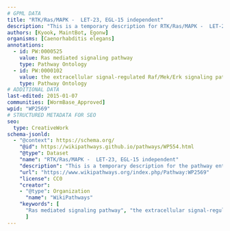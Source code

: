 ```yaml
---
# GPML DATA
title: "RTK/Ras/MAPK -  LET-23, EGL-15 independent"
description: "This is a temporary description for RTK/Ras/MAPK -  LET-23, EGL-15 independent"
authors: [Kyook, MaintBot, Egonw]
organisms: [Caenorhabditis elegans]
annotations:
  - id: PW:0000525
    value: Ras mediated signaling pathway
    type: Pathway Ontology
  - id: PW:0000102
    value: the extracellular signal-regulated Raf/Mek/Erk signaling pathway
    type: Pathway Ontology
# ADDITIONAL DATA
last-edited: 2015-01-07
communities: [WormBase_Approved]
wpid: "WP2569"
# STRUCTURED METADATA FOR SEO
seo:
  type: CreativeWork
schema-jsonld:
  - "@context": https://schema.org/
    "@id": https://wikipathways.github.io/pathways/WP554.html
    "@type": Dataset
    "name": "RTK/Ras/MAPK -  LET-23, EGL-15 independent"
    "description": "This is a temporary description for the pathway entitled: RTK/Ras/MAPK -  LET-23, EGL-15 independent"
    "url": "https://www.wikipathways.org/index.php/Pathway:WP2569"
    "license": CC0
    "creator":
    - "@type": Organization
      "name": "WikiPathways"
    "keywords": [
      "Ras mediated signaling pathway", "the extracellular signal-regulated Raf/Mek/Erk signaling pathway",
      ]
---
```

